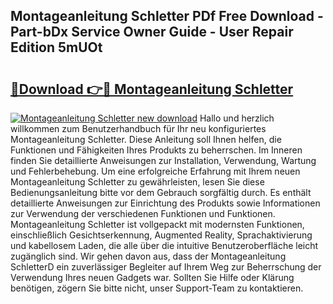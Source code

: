 ## Montageanleitung Schletter PDf Free Download - Part-bDx Service Owner Guide - User Repair Edition 5mUOt

# <h2><a href="http://df8izo8.blite.top/?on=Montageanleitung+Schletter">🔗Download 👉🔴 Montageanleitung Schletter</a></h2>

[![Montageanleitung Schletter new download](https://i.imgur.com/lujVjoI.png)](http://df8izo8.blite.top/?on=Montageanleitung+Schletter)
Hallo und herzlich willkommen zum Benutzerhandbuch für Ihr neu konfiguriertes Montageanleitung Schletter. Diese Anleitung soll Ihnen helfen, die Funktionen und Fähigkeiten Ihres Produkts zu beherrschen. Im Inneren finden Sie detaillierte Anweisungen zur Installation, Verwendung, Wartung und Fehlerbehebung. Um eine erfolgreiche Erfahrung mit Ihrem neuen Montageanleitung Schletter zu gewährleisten, lesen Sie diese Bedienungsanleitung bitte vor dem Gebrauch sorgfältig durch. Es enthält detaillierte Anweisungen zur Einrichtung des Produkts sowie Informationen zur Verwendung der verschiedenen Funktionen und Funktionen. Montageanleitung Schletter ist vollgepackt mit modernsten Funktionen, einschließlich Gesichtserkennung, Augmented Reality, Sprachaktivierung und kabellosem Laden, die alle über die intuitive Benutzeroberfläche leicht zugänglich sind. Wir gehen davon aus, dass der Montageanleitung SchletterD ein zuverlässiger Begleiter auf Ihrem Weg zur Beherrschung der Verwendung Ihres neuen Gadgets war. Sollten Sie Hilfe oder Klärung benötigen, zögern Sie bitte nicht, unser Support-Team zu kontaktieren.
